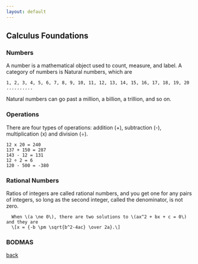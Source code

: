 ```yaml
---
layout: default
---
```


## Calculus Foundations

### Numbers

A number is a mathematical object used to count, measure, and label. A category of numbers is Natural numbers, which are 

```
1, 2, 3, 4, 5, 6, 7, 8, 9, 10, 11, 12, 13, 14, 15, 16, 17, 18, 19, 20 ..........
```

Natural numbers can go past a million, a billion, a trillion, and so on.

### Operations

There are four types of operations: addition (+), subtraction (-), multiplication (x) and division (÷).

```
12 x 20 = 240
137 + 150 = 287
143 - 12 = 131
12 ÷ 2 = 6
120 - 500 = -380
```
### Rational Numbers

Ratios of integers are called rational numbers, and you get one for any pairs of integers, so long as the second integer, called the denominator, is not zero.

```
  When \(a \ne 0\), there are two solutions to \(ax^2 + bx + c = 0\) and they are
  \[x = {-b \pm \sqrt{b^2-4ac} \over 2a}.\]

```

### BODMAS

[back](../)
